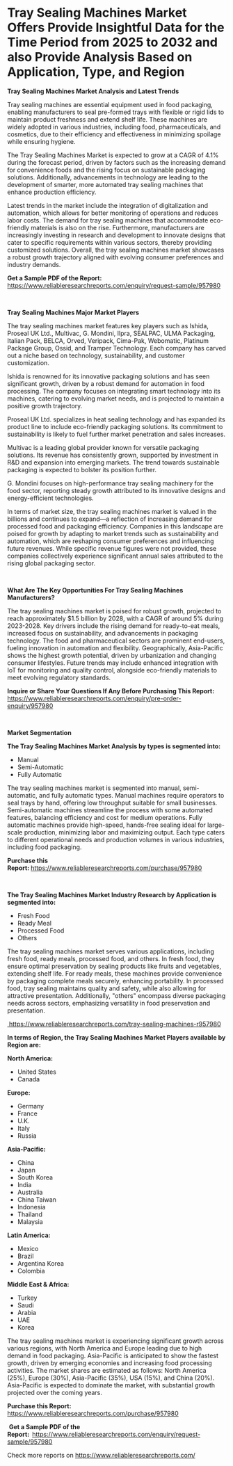 <p><h1>Tray Sealing Machines Market Offers Provide Insightful Data for the Time Period from 2025 to 2032 and also Provide Analysis Based on Application, Type, and Region</h1></p><p><strong>Tray Sealing Machines Market Analysis and Latest Trends</strong></p>
<p><p>Tray sealing machines are essential equipment used in food packaging, enabling manufacturers to seal pre-formed trays with flexible or rigid lids to maintain product freshness and extend shelf life. These machines are widely adopted in various industries, including food, pharmaceuticals, and cosmetics, due to their efficiency and effectiveness in minimizing spoilage while ensuring hygiene. </p><p>The Tray Sealing Machines Market is expected to grow at a CAGR of 4.1% during the forecast period, driven by factors such as the increasing demand for convenience foods and the rising focus on sustainable packaging solutions. Additionally, advancements in technology are leading to the development of smarter, more automated tray sealing machines that enhance production efficiency.</p><p>Latest trends in the market include the integration of digitalization and automation, which allows for better monitoring of operations and reduces labor costs. The demand for tray sealing machines that accommodate eco-friendly materials is also on the rise. Furthermore, manufacturers are increasingly investing in research and development to innovate designs that cater to specific requirements within various sectors, thereby providing customized solutions. Overall, the tray sealing machines market showcases a robust growth trajectory aligned with evolving consumer preferences and industry demands.</p></p>
<p><strong>Get a Sample PDF of the Report:&nbsp;</strong> <a href="https://www.reliableresearchreports.com/enquiry/request-sample/957980?utm_campaign=2267&utm_medium=2&utm_source=Github&utm_content=ia&utm_term=10042025&utm_id=tray-sealing-machines">https://www.reliableresearchreports.com/enquiry/request-sample/957980</a></p>
<p>&nbsp;</p>
<p><strong>Tray Sealing Machines Major Market Players</strong></p>
<p><p>The tray sealing machines market features key players such as Ishida, Proseal UK Ltd., Multivac, G. Mondini, Ilpra, SEALPAC, ULMA Packaging, Italian Pack, BELCA, Orved, Veripack, Cima-Pak, Webomatic, Platinum Package Group, Ossid, and Tramper Technology. Each company has carved out a niche based on technology, sustainability, and customer customization.</p><p>Ishida is renowned for its innovative packaging solutions and has seen significant growth, driven by a robust demand for automation in food processing. The company focuses on integrating smart technology into its machines, catering to evolving market needs, and is projected to maintain a positive growth trajectory.</p><p>Proseal UK Ltd. specializes in heat sealing technology and has expanded its product line to include eco-friendly packaging solutions. Its commitment to sustainability is likely to fuel further market penetration and sales increases.</p><p>Multivac is a leading global provider known for versatile packaging solutions. Its revenue has consistently grown, supported by investment in R&D and expansion into emerging markets. The trend towards sustainable packaging is expected to bolster its position further.</p><p>G. Mondini focuses on high-performance tray sealing machinery for the food sector, reporting steady growth attributed to its innovative designs and energy-efficient technologies.</p><p>In terms of market size, the tray sealing machines market is valued in the billions and continues to expand—a reflection of increasing demand for processed food and packaging efficiency. Companies in this landscape are poised for growth by adapting to market trends such as sustainability and automation, which are reshaping consumer preferences and influencing future revenues. While specific revenue figures were not provided, these companies collectively experience significant annual sales attributed to the rising global packaging sector.</p></p>
<p>&nbsp;</p>
<p><strong>What Are The Key Opportunities For Tray Sealing Machines Manufacturers?</strong></p>
<p><p>The tray sealing machines market is poised for robust growth, projected to reach approximately $1.5 billion by 2028, with a CAGR of around 5% during 2023-2028. Key drivers include the rising demand for ready-to-eat meals, increased focus on sustainability, and advancements in packaging technology. The food and pharmaceutical sectors are prominent end-users, fueling innovation in automation and flexibility. Geographically, Asia-Pacific shows the highest growth potential, driven by urbanization and changing consumer lifestyles. Future trends may include enhanced integration with IoT for monitoring and quality control, alongside eco-friendly materials to meet evolving regulatory standards.</p></p>
<p><strong>Inquire or Share Your Questions If Any Before Purchasing This Report:</strong> <a href="https://www.reliableresearchreports.com/enquiry/pre-order-enquiry/957980?utm_campaign=2267&utm_medium=2&utm_source=Github&utm_content=ia&utm_term=10042025&utm_id=tray-sealing-machines">https://www.reliableresearchreports.com/enquiry/pre-order-enquiry/957980</a></p>
<p>&nbsp;</p>
<p><strong>Market Segmentation</strong></p>
<p><strong>The Tray Sealing Machines Market Analysis by types is segmented into:</strong></p>
<p><ul><li>Manual</li><li>Semi-Automatic</li><li>Fully Automatic</li></ul></p>
<p><p>The tray sealing machines market is segmented into manual, semi-automatic, and fully automatic types. Manual machines require operators to seal trays by hand, offering low throughput suitable for small businesses. Semi-automatic machines streamline the process with some automated features, balancing efficiency and cost for medium operations. Fully automatic machines provide high-speed, hands-free sealing ideal for large-scale production, minimizing labor and maximizing output. Each type caters to different operational needs and production volumes in various industries, including food packaging.</p></p>
<p><strong>Purchase this Report:&nbsp;</strong><a href="https://www.reliableresearchreports.com/purchase/957980?utm_campaign=2267&utm_medium=2&utm_source=Github&utm_content=ia&utm_term=10042025&utm_id=tray-sealing-machines">https://www.reliableresearchreports.com/purchase/957980</a></p>
<p>&nbsp;</p>
<p><strong>The Tray Sealing Machines Market Industry Research by Application is segmented into:</strong></p>
<p><ul><li>Fresh Food</li><li>Ready Meal</li><li>Processed Food</li><li>Others</li></ul></p>
<p><p>The tray sealing machines market serves various applications, including fresh food, ready meals, processed food, and others. In fresh food, they ensure optimal preservation by sealing products like fruits and vegetables, extending shelf life. For ready meals, these machines provide convenience by packaging complete meals securely, enhancing portability. In processed food, tray sealing maintains quality and safety, while also allowing for attractive presentation. Additionally, "others" encompass diverse packaging needs across sectors, emphasizing versatility in food preservation and presentation.</p></p>
<p><a href="https://www.reliableresearchreports.com/tray-sealing-machines-r957980?utm_campaign=2267&utm_medium=2&utm_source=Github&utm_content=ia&utm_term=10042025&utm_id=tray-sealing-machines">&nbsp;https://www.reliableresearchreports.com/tray-sealing-machines-r957980</a></p>
<p><strong>In terms of Region, the Tray Sealing Machines Market Players available by Region are:</strong></p>
<p>
    <p> <strong> North America: </strong>
        <ul>
            <li>United States</li>
            <li>Canada</li>
        </ul>
        </p> 
    <p> <strong> Europe: </strong>
        <ul>
            <li>Germany</li>
            <li>France</li>
            <li>U.K.</li>
            <li>Italy</li>
            <li>Russia</li>
        </ul>
        </p> 
    <p> <strong> Asia-Pacific: </strong>
        <ul>
            <li>China</li>
            <li>Japan</li>
            <li>South Korea</li>
            <li>India</li>
            <li>Australia</li>
            <li>China Taiwan</li>
            <li>Indonesia</li>
            <li>Thailand</li>
            <li>Malaysia</li>
        </ul>
        </p> 
    <p> <strong> Latin America: </strong>
        <ul>
            <li>Mexico</li>
            <li>Brazil</li>
            <li>Argentina Korea</li>
            <li>Colombia</li>
        </ul>
        </p> 
    <p> <strong> Middle East & Africa: </strong>
        <ul>
            <li>Turkey</li>
            <li>Saudi</li>
            <li>Arabia</li>
            <li>UAE</li>
            <li>Korea</li>
        </ul>
    </p>
    </p>
<p><p>The tray sealing machines market is experiencing significant growth across various regions, with North America and Europe leading due to high demand in food packaging. Asia-Pacific is anticipated to show the fastest growth, driven by emerging economies and increasing food processing activities. The market shares are estimated as follows: North America (25%), Europe (30%), Asia-Pacific (35%), USA (15%), and China (20%). Asia-Pacific is expected to dominate the market, with substantial growth projected over the coming years.</p></p>
<p><strong>Purchase this Report: </strong><a href="https://www.reliableresearchreports.com/purchase/957980?utm_campaign=2267&utm_medium=2&utm_source=Github&utm_content=ia&utm_term=10042025&utm_id=tray-sealing-machines">https://www.reliableresearchreports.com/purchase/957980</a></p>
<p>&nbsp;<strong>Get a Sample PDF of the Report:&nbsp;&nbsp;</strong><a href="https://www.reliableresearchreports.com/enquiry/request-sample/957980?utm_campaign=2267&utm_medium=2&utm_source=Github&utm_content=ia&utm_term=10042025&utm_id=tray-sealing-machines">https://www.reliableresearchreports.com/enquiry/request-sample/957980</a></p>
<p><strong></strong></p>
<p>Check more reports on <a href="https://www.reliableresearchreports.com/?utm_campaign=2267&utm_medium=2&utm_source=Github&utm_content=ia&utm_term=10042025&utm_id=tray-sealing-machines">https://www.reliableresearchreports.com/</a></p>